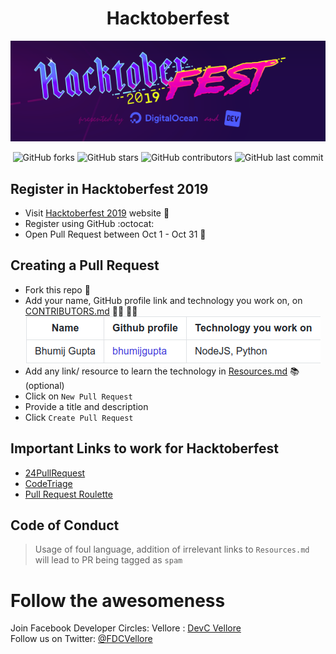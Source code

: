 <h1 align="center">Hacktoberfest</h1>
<p align="center">
    <img src="./assets/logo.png"><br>
</p>
<p align="center">
    <img alt="GitHub forks" src="https://img.shields.io/github/forks/FDC-Vellore/Hacktoberfest?style=for-the-badge"> <img alt="GitHub stars" src="https://img.shields.io/github/stars/FDC-Vellore/Hacktoberfest?style=for-the-badge"> <img alt="GitHub contributors" src="https://img.shields.io/github/contributors/FDC-Vellore/Hacktoberfest?style=for-the-badge"> <img alt="GitHub last commit" src="https://img.shields.io/github/last-commit/FDC-Vellore/Hacktoberfest?style=for-the-badge">
</p>

## Register in Hacktoberfest 2019

-   Visit [Hacktoberfest 2019](https://hacktoberfest.digitalocean.com/profile) website 🎃
-   Register using GitHub :octocat:
-   Open Pull Request between Oct 1 - Oct 31 🚀

## Creating a Pull Request

-   Fork this repo 🍴
-   Add your name, GitHub profile link and technology you work on, on [CONTRIBUTORS.md](./CONTRIBUTORS.md) 🙋‍♀️ 🙋‍♂️ <br>
    ![example.png](./assets/example.png)
-   Add any link/ resource to learn the technology in [Resources.md](./Resources.md) 📚 (optional)
-   Click on `New Pull Request`
-   Provide a title and description
-   Click `Create Pull Request`

## Important Links to work for Hacktoberfest

-   [24PullRequest](https://24pullrequests.com/projects)
-   [CodeTriage](https://www.codetriage.com/)
-   [Pull Request Roulette](http://www.pullrequestroulette.com)

## Code of Conduct

> Usage of foul language, addition of irrelevant links to `Resources.md` will lead to PR being tagged as `spam`

# Follow the awesomeness

Join Facebook Developer Circles: Vellore : [DevC Vellore](https://www.facebook.com/groups/DevCVellore/)<br>
Follow us on Twitter: [@FDCVellore](https://twitter.com/fdcvellore)
